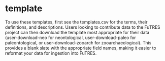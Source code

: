 # template
To use these templates, first see the templates.csv for the terms, their definitions, and descriptions. Users looking to contribute data to the FuTRES project can then download the template most appropriate for their data (user-download-neo for neontological, user-download-paleo for paleontological, or user-download-zooarch for zooarchaeological). This provides a blank slate with the appropriate field names, making it easier to reformat your data for ingestion into FuTRES.
